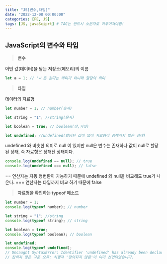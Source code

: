 ```yaml
---
title: "JS[변수,타입]"
date: "2022-12-08 00:00:00"
categories: [FE, JS]
tags: [JS, javaSciprt] # TAG는 반드시 소문자로 이루어져야함!
---
```


## JavaScript의 변수와 타입

> **변수**

어떤 값(데이터)을 담는 저장소(메모리)의 이름

```javascript
let a = 1; // '='은 같다는 의미가 아니라 할당의 의미
```

> **타입**

데이터의 자료형

```javascript
let number = 1; // number(숫자)

let string = "1"; //string(문자)

let boolean = true; // boolean(참,거짓)

let undefined; //undefined(할당된 값이 없어 자료형이 정해지지 않은 상태)
```

undefined 와 비슷한 의미로 null 이 있지만 null은 변수는 존재하나 값이 null로 할당된 상태, 즉 자료형은 정해진 상태이다.

```javascript
console.log(undefined == null); // true
console.log(undefined === null); // false
```

== 연산자는 자동 형변환이 가능하기 때문에 undefined 와 null을 비교해도 true가 나온다.
=== 연산자는 타입까지 비교 하기 때문에 false

> **자료형을 확인하는 typeof 메소드**

```javascript
let number = 1;
console.log(typeof number); // number

let string = "1"; //string
console.log(typeof string); // string

let boolean = true;
console.log(typeof boolean); // boolean

let undefined;
console.log(typeof undefined);
// Uncaught SyntaxError: Identifier 'undefined' has already been declared
// 잡히지 않은 구문 오류: 식별자 '정의되지 않음'이 이미 선언되었습니다.
```
